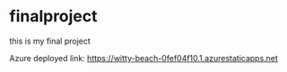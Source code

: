 # finalproject
this is my final project

Azure  deployed link: https://witty-beach-0fef04f10.1.azurestaticapps.net
